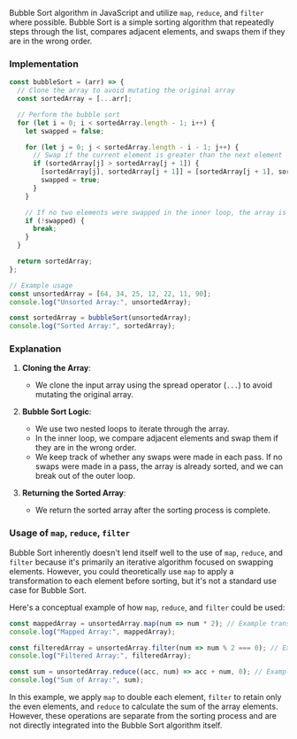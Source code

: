 Bubble Sort algorithm in JavaScript and utilize `map`, `reduce`, and `filter` where possible. Bubble Sort is a simple sorting algorithm that repeatedly steps through the list, compares adjacent elements, and swaps them if they are in the wrong order.

### Implementation

```javascript
const bubbleSort = (arr) => {
  // Clone the array to avoid mutating the original array
  const sortedArray = [...arr];

  // Perform the bubble sort
  for (let i = 0; i < sortedArray.length - 1; i++) {
    let swapped = false;

    for (let j = 0; j < sortedArray.length - i - 1; j++) {
      // Swap if the current element is greater than the next element
      if (sortedArray[j] > sortedArray[j + 1]) {
        [sortedArray[j], sortedArray[j + 1]] = [sortedArray[j + 1], sortedArray[j]];
        swapped = true;
      }
    }

    // If no two elements were swapped in the inner loop, the array is sorted
    if (!swapped) {
      break;
    }
  }

  return sortedArray;
};

// Example usage
const unsortedArray = [64, 34, 25, 12, 22, 11, 90];
console.log("Unsorted Array:", unsortedArray);

const sortedArray = bubbleSort(unsortedArray);
console.log("Sorted Array:", sortedArray);
```

### Explanation

1. **Cloning the Array**:
   - We clone the input array using the spread operator (`...`) to avoid mutating the original array.

2. **Bubble Sort Logic**:
   - We use two nested loops to iterate through the array.
   - In the inner loop, we compare adjacent elements and swap them if they are in the wrong order.
   - We keep track of whether any swaps were made in each pass. If no swaps were made in a pass, the array is already sorted, and we can break out of the outer loop.

3. **Returning the Sorted Array**:
   - We return the sorted array after the sorting process is complete.

### Usage of `map`, `reduce`, `filter`

Bubble Sort inherently doesn't lend itself well to the use of `map`, `reduce`, and `filter` because it's primarily an iterative algorithm focused on swapping elements. However, you could theoretically use `map` to apply a transformation to each element before sorting, but it's not a standard use case for Bubble Sort.

Here's a conceptual example of how `map`, `reduce`, and `filter` could be used:

```javascript
const mappedArray = unsortedArray.map(num => num * 2); // Example transformation
console.log("Mapped Array:", mappedArray);

const filteredArray = unsortedArray.filter(num => num % 2 === 0); // Example filtering
console.log("Filtered Array:", filteredArray);

const sum = unsortedArray.reduce((acc, num) => acc + num, 0); // Example reduction
console.log("Sum of Array:", sum);
```

In this example, we apply `map` to double each element, `filter` to retain only the even elements, and `reduce` to calculate the sum of the array elements. However, these operations are separate from the sorting process and are not directly integrated into the Bubble Sort algorithm itself.